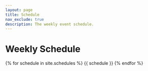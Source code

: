 ```yaml
---
layout: page
title: Schedule
nav_exclude: true
description: The weekly event schedule.
---
```


# Weekly Schedule

{% for schedule in site.schedules %}
{{ schedule }}
{% endfor %}
